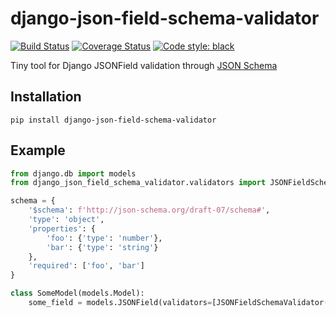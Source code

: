 # django-json-field-schema-validator
[![Build Status](https://travis-ci.org/wblxyxolbkhv/django-json-field-schema-validator.svg?branch=main)](https://travis-ci.org/wblxyxolbkhv/django-json-field-schema-validator.svg?branch=main)
[![Coverage Status](https://coveralls.io/repos/github/wblxyxolbkhv/django-json-field-schema-validator/badge.svg?branch=main)](https://coveralls.io/github/wblxyxolbkhv/django-json-field-schema-validator?branch=main)
[![Code style: black](https://img.shields.io/badge/code%20style-black-000000.svg)](https://github.com/psf/black)

Tiny tool for Django JSONField validation through [JSON Schema](https://python-jsonschema.readthedocs.io/en/latest/validate/)
## Installation

```shell script
pip install django-json-field-schema-validator
```

## Example

```python
from django.db import models
from django_json_field_schema_validator.validators import JSONFieldSchemaValidator

schema = {
    '$schema': f'http://json-schema.org/draft-07/schema#',
    'type': 'object',
    'properties': {
        'foo': {'type': 'number'},
        'bar': {'type': 'string'}
    },
    'required': ['foo', 'bar']
}

class SomeModel(models.Model):
    some_field = models.JSONField(validators=[JSONFieldSchemaValidator(schema)])

```
